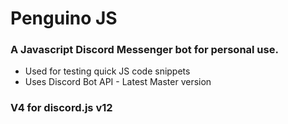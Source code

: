 # Penguino JS

### A Javascript Discord Messenger bot for personal use. 

* Used for testing quick JS code snippets
* Uses Discord Bot API - Latest Master version

### V4 for discord.js v12 